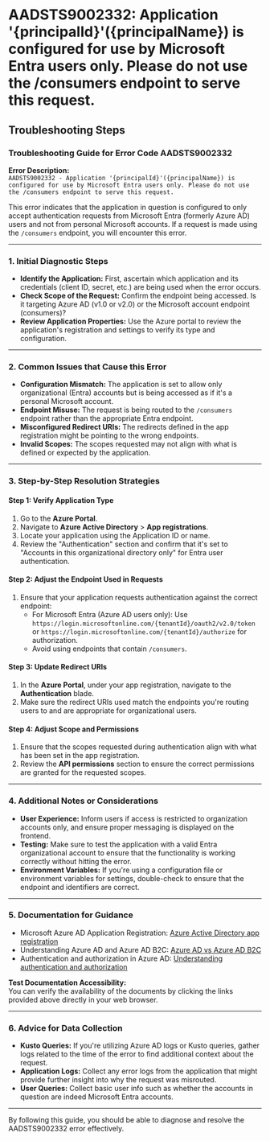 # AADSTS9002332: Application '{principalId}'({principalName}) is configured for use by Microsoft Entra users only. Please do not use the /consumers endpoint to serve this request.


## Troubleshooting Steps
### Troubleshooting Guide for Error Code AADSTS9002332

**Error Description:**  
`AADSTS9002332 - Application '{principalId}'({principalName}) is configured for use by Microsoft Entra users only. Please do not use the /consumers endpoint to serve this request.`

This error indicates that the application in question is configured to only accept authentication requests from Microsoft Entra (formerly Azure AD) users and not from personal Microsoft accounts. If a request is made using the `/consumers` endpoint, you will encounter this error.

---

### 1. Initial Diagnostic Steps

- **Identify the Application:** First, ascertain which application and its credentials (client ID, secret, etc.) are being used when the error occurs.
- **Check Scope of the Request:** Confirm the endpoint being accessed. Is it targeting Azure AD (v1.0 or v2.0) or the Microsoft account endpoint (consumers)?
- **Review Application Properties:** Use the Azure portal to review the application's registration and settings to verify its type and configuration.

---

### 2. Common Issues that Cause this Error

- **Configuration Mismatch:** The application is set to allow only organizational (Entra) accounts but is being accessed as if it's a personal Microsoft account.
- **Endpoint Misuse:** The request is being routed to the `/consumers` endpoint rather than the appropriate Entra endpoint.
- **Misconfigured Redirect URIs:** The redirects defined in the app registration might be pointing to the wrong endpoints.
- **Invalid Scopes:** The scopes requested may not align with what is defined or expected by the application.

---

### 3. Step-by-Step Resolution Strategies

#### Step 1: Verify Application Type

1. Go to the **Azure Portal**.
2. Navigate to **Azure Active Directory** > **App registrations**.
3. Locate your application using the Application ID or name.
4. Review the "Authentication" section and confirm that it's set to "Accounts in this organizational directory only" for Entra user authentication.

#### Step 2: Adjust the Endpoint Used in Requests

1. Ensure that your application requests authentication against the correct endpoint:
   - For Microsoft Entra (Azure AD users only): Use `https://login.microsoftonline.com/{tenantId}/oauth2/v2.0/token` or `https://login.microsoftonline.com/{tenantId}/authorize` for authorization.
   - Avoid using endpoints that contain `/consumers`.

#### Step 3: Update Redirect URIs

1. In the **Azure Portal**, under your app registration, navigate to the **Authentication** blade.
2. Make sure the redirect URIs used match the endpoints you're routing users to and are appropriate for organizational users.

#### Step 4: Adjust Scope and Permissions

1. Ensure that the scopes requested during authentication align with what has been set in the app registration.
2. Review the **API permissions** section to ensure the correct permissions are granted for the requested scopes.

---

### 4. Additional Notes or Considerations

- **User Experience:** Inform users if access is restricted to organization accounts only, and ensure proper messaging is displayed on the frontend.
- **Testing:** Make sure to test the application with a valid Entra organizational account to ensure that the functionality is working correctly without hitting the error.
- **Environment Variables:** If you're using a configuration file or environment variables for settings, double-check to ensure that the endpoint and identifiers are correct.

---

### 5. Documentation for Guidance

- Microsoft Azure AD Application Registration: [Azure Active Directory app registration](https://docs.microsoft.com/azure/active-directory/develop/quickstart-register-app)
- Understanding Azure AD and Azure AD B2C: [Azure AD vs Azure AD B2C](https://docs.microsoft.com/azure/active-directory/develop/authentication-scenarios)
- Authentication and authorization in Azure AD: [Understanding authentication and authorization](https://docs.microsoft.com/azure/active-directory/develop/active-directory-authentication-scenarios)

**Test Documentation Accessibility:**  
You can verify the availability of the documents by clicking the links provided above directly in your web browser.

---

### 6. Advice for Data Collection

- **Kusto Queries:** If you're utilizing Azure AD logs or Kusto queries, gather logs related to the time of the error to find additional context about the request.
- **Application Logs:** Collect any error logs from the application that might provide further insight into why the request was misrouted.
- **User Queries:** Collect basic user info such as whether the accounts in question are indeed Microsoft Entra accounts. 

---

By following this guide, you should be able to diagnose and resolve the AADSTS9002332 error effectively.